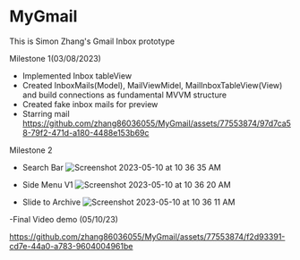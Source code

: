 # MyGmail

This is Simon Zhang's Gmail Inbox prototype

Milestone 1(03/08/2023)
- Implemented Inbox tableView
- Created InboxMails(Model), MailViewMidel, MailInboxTableView(View) and build connections as fundamental MVVM structure
- Created fake inbox mails for preview
- Starring mail
https://github.com/zhang86036055/MyGmail/assets/77553874/97d7ca58-79f2-471d-a180-4488e153b69c


Milestone 2
- Search Bar
![Screenshot 2023-05-10 at 10 36 35 AM](https://github.com/zhang86036055/MyGmail/assets/77553874/9c2fabbf-e04a-4eb9-8eba-f05c6705bd94)

- Side Menu V1
![Screenshot 2023-05-10 at 10 36 20 AM](https://github.com/zhang86036055/MyGmail/assets/77553874/c766567b-82a3-41e4-8d84-c5e9f99887e0)

- Slide to Archive
![Screenshot 2023-05-10 at 10 36 11 AM](https://github.com/zhang86036055/MyGmail/assets/77553874/d79701b4-0ac9-46bd-bd8a-b28ef0aa42bb)


-Final Video demo (05/10/23)

https://github.com/zhang86036055/MyGmail/assets/77553874/f2d93391-cd7e-44a0-a783-9604004961be

